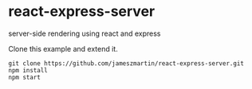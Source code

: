 # react-express-server
server-side rendering using react and express

Clone this example and extend it. 

```
git clone https://github.com/jameszmartin/react-express-server.git
npm install
npm start 
```
